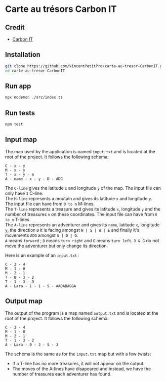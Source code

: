 # Carte au trésors Carbon IT

## Credit

-   [Carbon IT](https://carbon-it.fr/)

## Installation

```bash
git clone https://github.com/VincentPetitPro/carte-au-tresor-CarbonIT.git
cd carte-au-tresor-CarbonIT
```

## Run app

```bash
npx nodemon ./src/index.ts
```

## Run tests

```bash
npm test
```

## Input map

The map used by the application is named `input.txt` and is located at the root of the project. It follows the following schema:

```text
C - x - y
M - x - y
T - x - y - n
A - name - x - y - D - ADG
```

The `C-line` gives the latitude `x` and longitude `y` of the map. The input file can only have `1` C-line.<br>
The `M-line` represents a moutain and gives its latitude `x` and longitude `y`. The input file can have from `0 to n` M-lines.<br>
The `T-line` represents a treasure and gives its latitude `x`, longitude `y` and the number of treasures `n` on these coordinates. The input file can have from `0 to n` T-lines.<br>
The `A-line` represents an adventurer and gives its `name`, latitude `x`, longitude `y`, the direction `D` it is facing amongst `N | S | W | E` and finally it's movements `ADG` amongst `A | D | G`.<br>
`A` means `forward` ; `D` means `turn right` and `G` means `turn left`. `D & G` do not move the adventurer but only change its direction.

Here is an example of an `input.txt` :

```text
C​ - 3 - 4
M​ - 1 - 0
M​ - 2 - 1
T​ - 0 - 3 - 2
T​ - 1 - 3 - 3
A​ - Lara - 1 - 1 - S - AADADAGGA
```

## Output map

The output of the program is a map named `output.txt` and is located at the root of the project. It follows the following schema:

```text
C - 3 - 4
M​ - 1 - 0
M​ - 2 - 1
T​ - 1 - 3 - 2
A​ - Lara - 0 - 3 - S - 3
```
The schema is the same as for the `input.txt` map but with a few twists:
  - If a T-line has no more treasures, it will not appear on the output.
  - The moves of the A-lines have disapeared and instead, we have the number of treasures each adventurer has found.
